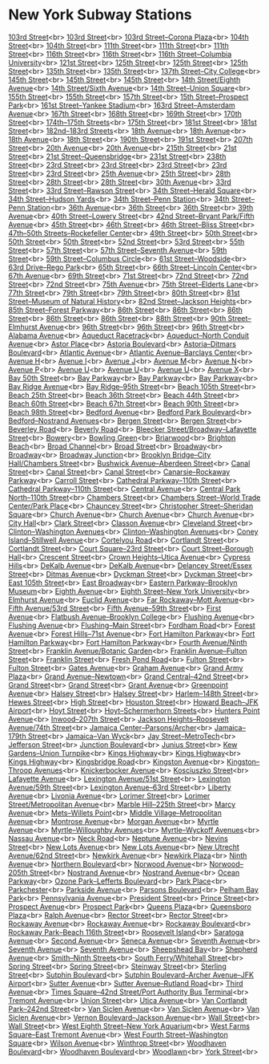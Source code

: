 # New York Subway Stations
[103rd Street](https://en.wikipedia.org/wiki/103rd_Street_(IND_Eighth_Avenue_Line))<br>
[103rd Street](https://en.wikipedia.org/wiki/103rd_Street_(IRT_Broadway%E2%80%93Seventh_Avenue_Line))<br>
[103rd Street–Corona Plaza](https://en.wikipedia.org/wiki/103rd_Street%E2%80%93Corona_Plaza_(IRT_Flushing_Line))<br>
[104th Street](https://en.wikipedia.org/wiki/104th_Street_(BMT_Jamaica_Line))<br>
[104th Street](https://en.wikipedia.org/wiki/104th_Street_(IND_Fulton_Street_Line))<br>
[111th Street](https://en.wikipedia.org/wiki/111th_Street_(BMT_Jamaica_Line))<br>
[111th Street](https://en.wikipedia.org/wiki/111th_Street_(IND_Fulton_Street_Line))<br>
[111th Street](https://en.wikipedia.org/wiki/111th_Street_(IRT_Flushing_Line))<br>
[116th Street](https://en.wikipedia.org/wiki/116th_Street_(IND_Eighth_Avenue_Line))<br>
[116th Street](https://en.wikipedia.org/wiki/116th_Street_(IRT_Lenox_Avenue_Line))<br>
[116th Street–Columbia University](https://en.wikipedia.org/wiki/116th_Street%E2%80%93Columbia_University_(IRT_Broadway%E2%80%93Seventh_Avenue_Line))<br>
[121st Street](https://en.wikipedia.org/wiki/121st_Street_(BMT_Jamaica_Line))<br>
[125th Street](https://en.wikipedia.org/wiki/125th_Street_(IND_Eighth_Avenue_Line))<br>
[125th Street](https://en.wikipedia.org/wiki/125th_Street_(IRT_Broadway%E2%80%93Seventh_Avenue_Line))<br>
[125th Street](https://en.wikipedia.org/wiki/125th_Street_(IRT_Lenox_Avenue_Line))<br>
[135th Street](https://en.wikipedia.org/wiki/135th_Street_(IND_Eighth_Avenue_Line))<br>
[135th Street](https://en.wikipedia.org/wiki/135th_Street_(IRT_Lenox_Avenue_Line))<br>
[137th Street–City College](https://en.wikipedia.org/wiki/137th_Street%E2%80%93City_College_(IRT_Broadway%E2%80%93Seventh_Avenue_Line))<br>
[145th Street](https://en.wikipedia.org/wiki/145th_Street_(IND_Eighth_Avenue_Line))<br>
[145th Street](https://en.wikipedia.org/wiki/145th_Street_(IRT_Broadway%E2%80%93Seventh_Avenue_Line))<br>
[145th Street](https://en.wikipedia.org/wiki/145th_Street_(IRT_Lenox_Avenue_Line))<br>
[14th Street/Eighth Avenue](https://en.wikipedia.org/wiki/14th_Street/Eighth_Avenue_(New_York_City_Subway))<br>
[14th Street/Sixth Avenue](https://en.wikipedia.org/wiki/14th_Street/Sixth_Avenue_(New_York_City_Subway))<br>
[14th Street–Union Square](https://en.wikipedia.org/wiki/14th_Street%E2%80%93Union_Square_(New_York_City_Subway))<br>
[155th Street](https://en.wikipedia.org/wiki/155th_Street_(IND_Concourse_Line))<br>
[155th Street](https://en.wikipedia.org/wiki/155th_Street_(IND_Eighth_Avenue_Line))<br>
[157th Street](https://en.wikipedia.org/wiki/157th_Street_(IRT_Broadway%E2%80%93Seventh_Avenue_Line))<br>
[15th Street–Prospect Park](https://en.wikipedia.org/wiki/15th_Street%E2%80%93Prospect_Park_(IND_Culver_Line))<br>
[161st Street–Yankee Stadium](https://en.wikipedia.org/wiki/161st_Street%E2%80%93Yankee_Stadium_(New_York_City_Subway))<br>
[163rd Street–Amsterdam Avenue](https://en.wikipedia.org/wiki/163rd_Street%E2%80%93Amsterdam_Avenue_(IND_Eighth_Avenue_Line))<br>
[167th Street](https://en.wikipedia.org/wiki/167th_Street_(IND_Concourse_Line))<br>
[168th Street](https://en.wikipedia.org/wiki/168th_Street_(New_York_City_Subway))<br>
[169th Street](https://en.wikipedia.org/wiki/169th_Street_(IND_Queens_Boulevard_Line))<br>
[170th Street](https://en.wikipedia.org/wiki/170th_Street_(IND_Concourse_Line))<br>
[174th–175th Streets](https://en.wikipedia.org/wiki/174th%E2%80%93175th_Streets_(IND_Concourse_Line))<br>
[175th Street](https://en.wikipedia.org/wiki/175th_Street_(IND_Eighth_Avenue_Line))<br>
[181st Street](https://en.wikipedia.org/wiki/181st_Street_(IND_Eighth_Avenue_Line))<br>
[181st Street](https://en.wikipedia.org/wiki/181st_Street_(IRT_Broadway%E2%80%93Seventh_Avenue_Line))<br>
[182nd–183rd Streets](https://en.wikipedia.org/wiki/182nd%E2%80%93183rd_Streets_(IND_Concourse_Line))<br>
[18th Avenue](https://en.wikipedia.org/wiki/18th_Avenue_(BMT_Sea_Beach_Line))<br>
[18th Avenue](https://en.wikipedia.org/wiki/18th_Avenue_(IND_Culver_Line))<br>
[18th Avenue](https://en.wikipedia.org/wiki/18th_Avenue_(BMT_West_End_Line))<br>
[18th Street](https://en.wikipedia.org/wiki/18th_Street_(IRT_Broadway%E2%80%93Seventh_Avenue_Line))<br>
[190th Street](https://en.wikipedia.org/wiki/190th_Street_(IND_Eighth_Avenue_Line))<br>
[191st Street](https://en.wikipedia.org/wiki/191st_Street_(IRT_Broadway%E2%80%93Seventh_Avenue_Line))<br>
[207th Street](https://en.wikipedia.org/wiki/207th_Street_(IRT_Broadway%E2%80%93Seventh_Avenue_Line))<br>
[20th Avenue](https://en.wikipedia.org/wiki/20th_Avenue_(BMT_Sea_Beach_Line))<br>
[20th Avenue](https://en.wikipedia.org/wiki/20th_Avenue_(BMT_West_End_Line))<br>
[215th Street](https://en.wikipedia.org/wiki/215th_Street_(IRT_Broadway%E2%80%93Seventh_Avenue_Line))<br>
[21st Street](https://en.wikipedia.org/wiki/21st_Street_(IND_Crosstown_Line))<br>
[21st Street–Queensbridge](https://en.wikipedia.org/wiki/21st_Street%E2%80%93Queensbridge_(IND_63rd_Street_Line))<br>
[231st Street](https://en.wikipedia.org/wiki/231st_Street_(IRT_Broadway%E2%80%93Seventh_Avenue_Line))<br>
[238th Street](https://en.wikipedia.org/wiki/238th_Street_(IRT_Broadway%E2%80%93Seventh_Avenue_Line))<br>
[23rd Street](https://en.wikipedia.org/wiki/23rd_Street_(BMT_Broadway_Line))<br>
[23rd Street](https://en.wikipedia.org/wiki/23rd_Street_(IND_Eighth_Avenue_Line))<br>
[23rd Street](https://en.wikipedia.org/wiki/23rd_Street_(IND_Sixth_Avenue_Line))<br>
[23rd Street](https://en.wikipedia.org/wiki/23rd_Street_(IRT_Broadway%E2%80%93Seventh_Avenue_Line))<br>
[23rd Street](https://en.wikipedia.org/wiki/23rd_Street_(IRT_Lexington_Avenue_Line))<br>
[25th Avenue](https://en.wikipedia.org/wiki/25th_Avenue_(BMT_West_End_Line))<br>
[25th Street](https://en.wikipedia.org/wiki/25th_Street_(BMT_Fourth_Avenue_Line))<br>
[28th Street](https://en.wikipedia.org/wiki/28th_Street_(BMT_Broadway_Line))<br>
[28th Street](https://en.wikipedia.org/wiki/28th_Street_(IRT_Broadway%E2%80%93Seventh_Avenue_Line))<br>
[28th Street](https://en.wikipedia.org/wiki/28th_Street_(IRT_Lexington_Avenue_Line))<br>
[30th Avenue](https://en.wikipedia.org/wiki/30th_Avenue_(BMT_Astoria_Line))<br>
[33rd Street](https://en.wikipedia.org/wiki/33rd_Street_(IRT_Lexington_Avenue_Line))<br>
[33rd Street–Rawson Street](https://en.wikipedia.org/wiki/33rd_Street%E2%80%93Rawson_Street_(IRT_Flushing_Line))<br>
[34th Street–Herald Square](https://en.wikipedia.org/wiki/34th_Street%E2%80%93Herald_Square_(New_York_City_Subway))<br>
[34th Street–Hudson Yards](https://en.wikipedia.org/wiki/34th_Street%E2%80%93Hudson_Yards_(IRT_Flushing_Line))<br>
[34th Street–Penn Station](https://en.wikipedia.org/wiki/34th_Street%E2%80%93Penn_Station_(IND_Eighth_Avenue_Line))<br>
[34th Street–Penn Station](https://en.wikipedia.org/wiki/34th_Street%E2%80%93Penn_Station_(IRT_Broadway%E2%80%93Seventh_Avenue_Line))<br>
[36th Avenue](https://en.wikipedia.org/wiki/36th_Avenue_(BMT_Astoria_Line))<br>
[36th Street](https://en.wikipedia.org/wiki/36th_Street_(BMT_Fourth_Avenue_Line))<br>
[36th Street](https://en.wikipedia.org/wiki/36th_Street_(IND_Queens_Boulevard_Line))<br>
[39th Avenue](https://en.wikipedia.org/wiki/39th_Avenue_(BMT_Astoria_Line))<br>
[40th Street–Lowery Street](https://en.wikipedia.org/wiki/40th_Street%E2%80%93Lowery_Street_(IRT_Flushing_Line))<br>
[42nd Street–Bryant Park/Fifth Avenue](https://en.wikipedia.org/wiki/42nd_Street%E2%80%93Bryant_Park/Fifth_Avenue_(New_York_City_Subway))<br>
[45th Street](https://en.wikipedia.org/wiki/45th_Street_(BMT_Fourth_Avenue_Line))<br>
[46th Street](https://en.wikipedia.org/wiki/46th_Street_(IND_Queens_Boulevard_Line))<br>
[46th Street–Bliss Street](https://en.wikipedia.org/wiki/46th_Street%E2%80%93Bliss_Street_(IRT_Flushing_Line))<br>
[47th–50th Streets–Rockefeller Center](https://en.wikipedia.org/wiki/47th%E2%80%9350th_Streets%E2%80%93Rockefeller_Center_(IND_Sixth_Avenue_Line))<br>
[49th Street](https://en.wikipedia.org/wiki/49th_Street_(BMT_Broadway_Line))<br>
[50th Street](https://en.wikipedia.org/wiki/50th_Street_(BMT_West_End_Line))<br>
[50th Street](https://en.wikipedia.org/wiki/50th_Street_(IND_Eighth_Avenue_Line))<br>
[50th Street](https://en.wikipedia.org/wiki/50th_Street_(IRT_Broadway%E2%80%93Seventh_Avenue_Line))<br>
[52nd Street](https://en.wikipedia.org/wiki/52nd_Street_(IRT_Flushing_Line))<br>
[53rd Street](https://en.wikipedia.org/wiki/53rd_Street_(BMT_Fourth_Avenue_Line))<br>
[55th Street](https://en.wikipedia.org/wiki/55th_Street_(BMT_West_End_Line))<br>
[57th Street](https://en.wikipedia.org/wiki/57th_Street_(IND_Sixth_Avenue_Line))<br>
[57th Street–Seventh Avenue](https://en.wikipedia.org/wiki/57th_Street%E2%80%93Seventh_Avenue_(BMT_Broadway_Line))<br>
[59th Street](https://en.wikipedia.org/wiki/59th_Street_(BMT_Fourth_Avenue_Line))<br>
[59th Street–Columbus Circle](https://en.wikipedia.org/wiki/59th_Street%E2%80%93Columbus_Circle_(New_York_City_Subway))<br>
[61st Street–Woodside](https://en.wikipedia.org/wiki/61st_Street%E2%80%93Woodside_(IRT_Flushing_Line))<br>
[63rd Drive–Rego Park](https://en.wikipedia.org/wiki/63rd_Drive%E2%80%93Rego_Park_(IND_Queens_Boulevard_Line))<br>
[65th Street](https://en.wikipedia.org/wiki/65th_Street_(IND_Queens_Boulevard_Line))<br>
[66th Street–Lincoln Center](https://en.wikipedia.org/wiki/66th_Street%E2%80%93Lincoln_Center_(IRT_Broadway%E2%80%93Seventh_Avenue_Line))<br>
[67th Avenue](https://en.wikipedia.org/wiki/67th_Avenue_(IND_Queens_Boulevard_Line))<br>
[69th Street](https://en.wikipedia.org/wiki/69th_Street_(IRT_Flushing_Line))<br>
[71st Street](https://en.wikipedia.org/wiki/71st_Street_(BMT_West_End_Line))<br>
[72nd Street](https://en.wikipedia.org/wiki/72nd_Street_(IND_Eighth_Avenue_Line))<br>
[72nd Street](https://en.wikipedia.org/wiki/72nd_Street_(Second_Avenue_Subway))<br>
[72nd Street](https://en.wikipedia.org/wiki/72nd_Street_(IRT_Broadway%E2%80%93Seventh_Avenue_Line))<br>
[75th Avenue](https://en.wikipedia.org/wiki/75th_Avenue_(IND_Queens_Boulevard_Line))<br>
[75th Street–Elderts Lane](https://en.wikipedia.org/wiki/75th_Street%E2%80%93Elderts_Lane_(BMT_Jamaica_Line))<br>
[77th Street](https://en.wikipedia.org/wiki/77th_Street_(BMT_Fourth_Avenue_Line))<br>
[79th Street](https://en.wikipedia.org/wiki/79th_Street_(BMT_West_End_Line))<br>
[79th Street](https://en.wikipedia.org/wiki/79th_Street_(IRT_Broadway%E2%80%93Seventh_Avenue_Line))<br>
[80th Street](https://en.wikipedia.org/wiki/80th_Street_(IND_Fulton_Street_Line))<br>
[81st Street–Museum of Natural History](https://en.wikipedia.org/wiki/81st_Street%E2%80%93Museum_of_Natural_History_(IND_Eighth_Avenue_Line))<br>
[82nd Street–Jackson Heights](https://en.wikipedia.org/wiki/82nd_Street%E2%80%93Jackson_Heights_(IRT_Flushing_Line))<br>
[85th Street–Forest Parkway](https://en.wikipedia.org/wiki/85th_Street%E2%80%93Forest_Parkway_(BMT_Jamaica_Line))<br>
[86th Street](https://en.wikipedia.org/wiki/86th_Street_(BMT_Fourth_Avenue_Line))<br>
[86th Street](https://en.wikipedia.org/wiki/86th_Street_(BMT_Sea_Beach_Line))<br>
[86th Street](https://en.wikipedia.org/wiki/86th_Street_(IND_Eighth_Avenue_Line))<br>
[86th Street](https://en.wikipedia.org/wiki/86th_Street_(Second_Avenue_Subway))<br>
[86th Street](https://en.wikipedia.org/wiki/86th_Street_(IRT_Broadway%E2%80%93Seventh_Avenue_Line))<br>
[88th Street](https://en.wikipedia.org/wiki/88th_Street_(IND_Fulton_Street_Line))<br>
[90th Street–Elmhurst Avenue](https://en.wikipedia.org/wiki/90th_Street%E2%80%93Elmhurst_Avenue_(IRT_Flushing_Line))<br>
[96th Street](https://en.wikipedia.org/wiki/96th_Street_(IND_Eighth_Avenue_Line))<br>
[96th Street](https://en.wikipedia.org/wiki/96th_Street_(Second_Avenue_Subway))<br>
[96th Street](https://en.wikipedia.org/wiki/96th_Street_(IRT_Broadway%E2%80%93Seventh_Avenue_Line))<br>
[Alabama Avenue](https://en.wikipedia.org/wiki/Alabama_Avenue_(BMT_Jamaica_Line))<br>
[Aqueduct Racetrack](https://en.wikipedia.org/wiki/Aqueduct_Racetrack_(IND_Rockaway_Line))<br>
[Aqueduct–North Conduit Avenue](https://en.wikipedia.org/wiki/Aqueduct%E2%80%93North_Conduit_Avenue_(IND_Rockaway_Line))<br>
[Astor Place](https://en.wikipedia.org/wiki/Astor_Place_(IRT_Lexington_Avenue_Line))<br>
[Astoria Boulevard](https://en.wikipedia.org/wiki/Astoria_Boulevard_(BMT_Astoria_Line))<br>
[Astoria–Ditmars Boulevard](https://en.wikipedia.org/wiki/Astoria%E2%80%93Ditmars_Boulevard_(BMT_Astoria_Line))<br>
[Atlantic Avenue](https://en.wikipedia.org/wiki/Atlantic_Avenue_(BMT_Canarsie_Line))<br>
[Atlantic Avenue–Barclays Center](https://en.wikipedia.org/wiki/Atlantic_Avenue%E2%80%93Barclays_Center_(New_York_City_Subway))<br>
[Avenue H](https://en.wikipedia.org/wiki/Avenue_H_(BMT_Brighton_Line))<br>
[Avenue I](https://en.wikipedia.org/wiki/Avenue_I_(IND_Culver_Line))<br>
[Avenue J](https://en.wikipedia.org/wiki/Avenue_J_(BMT_Brighton_Line))<br>
[Avenue M](https://en.wikipedia.org/wiki/Avenue_M_(BMT_Brighton_Line))<br>
[Avenue N](https://en.wikipedia.org/wiki/Avenue_N_(IND_Culver_Line))<br>
[Avenue P](https://en.wikipedia.org/wiki/Avenue_P_(IND_Culver_Line))<br>
[Avenue U](https://en.wikipedia.org/wiki/Avenue_U_(BMT_Brighton_Line))<br>
[Avenue U](https://en.wikipedia.org/wiki/Avenue_U_(BMT_Sea_Beach_Line))<br>
[Avenue U](https://en.wikipedia.org/wiki/Avenue_U_(IND_Culver_Line))<br>
[Avenue X](https://en.wikipedia.org/wiki/Avenue_X_(IND_Culver_Line))<br>
[Bay 50th Street](https://en.wikipedia.org/wiki/Bay_50th_Street_(BMT_West_End_Line))<br>
[Bay Parkway](https://en.wikipedia.org/wiki/Bay_Parkway_(BMT_Sea_Beach_Line))<br>
[Bay Parkway](https://en.wikipedia.org/wiki/Bay_Parkway_(BMT_West_End_Line))<br>
[Bay Parkway](https://en.wikipedia.org/wiki/Bay_Parkway_(IND_Culver_Line))<br>
[Bay Ridge Avenue](https://en.wikipedia.org/wiki/Bay_Ridge_Avenue_(BMT_Fourth_Avenue_Line))<br>
[Bay Ridge–95th Street](https://en.wikipedia.org/wiki/Bay_Ridge%E2%80%9395th_Street_(BMT_Fourth_Avenue_Line))<br>
[Beach 105th Street](https://en.wikipedia.org/wiki/Beach_105th_Street_(IND_Rockaway_Line))<br>
[Beach 25th Street](https://en.wikipedia.org/wiki/Beach_25th_Street_(IND_Rockaway_Line))<br>
[Beach 36th Street](https://en.wikipedia.org/wiki/Beach_36th_Street_(IND_Rockaway_Line))<br>
[Beach 44th Street](https://en.wikipedia.org/wiki/Beach_44th_Street_(IND_Rockaway_Line))<br>
[Beach 60th Street](https://en.wikipedia.org/wiki/Beach_60th_Street_(IND_Rockaway_Line))<br>
[Beach 67th Street](https://en.wikipedia.org/wiki/Beach_67th_Street_(IND_Rockaway_Line))<br>
[Beach 90th Street](https://en.wikipedia.org/wiki/Beach_90th_Street_(IND_Rockaway_Line))<br>
[Beach 98th Street](https://en.wikipedia.org/wiki/Beach_98th_Street_(IND_Rockaway_Line))<br>
[Bedford Avenue](https://en.wikipedia.org/wiki/Bedford_Avenue_(BMT_Canarsie_Line))<br>
[Bedford Park Boulevard](https://en.wikipedia.org/wiki/Bedford_Park_Boulevard_(IND_Concourse_Line))<br>
[Bedford–Nostrand Avenues](https://en.wikipedia.org/wiki/Bedford%E2%80%93Nostrand_Avenues_(IND_Crosstown_Line))<br>
[Bergen Street](https://en.wikipedia.org/wiki/Bergen_Street_(IND_Culver_Line))<br>
[Bergen Street](https://en.wikipedia.org/wiki/Bergen_Street_(IRT_Eastern_Parkway_Line))<br>
[Beverley Road](https://en.wikipedia.org/wiki/Beverley_Road_(BMT_Brighton_Line))<br>
[Beverly Road](https://en.wikipedia.org/wiki/Beverly_Road_(IRT_Nostrand_Avenue_Line))<br>
[Bleecker Street/Broadway–Lafayette Street](https://en.wikipedia.org/wiki/Bleecker_Street/Broadway%E2%80%93Lafayette_Street_(New_York_City_Subway))<br>
[Bowery](https://en.wikipedia.org/wiki/Bowery_(BMT_Nassau_Street_Line))<br>
[Bowling Green](https://en.wikipedia.org/wiki/Bowling_Green_(IRT_Lexington_Avenue_Line))<br>
[Briarwood](https://en.wikipedia.org/wiki/Briarwood_(IND_Queens_Boulevard_Line))<br>
[Brighton Beach](https://en.wikipedia.org/wiki/Brighton_Beach_(BMT_Brighton_Line))<br>
[Broad Channel](https://en.wikipedia.org/wiki/Broad_Channel_(IND_Rockaway_Line))<br>
[Broad Street](https://en.wikipedia.org/wiki/Broad_Street_(BMT_Nassau_Street_Line))<br>
[Broadway](https://en.wikipedia.org/wiki/Broadway_(BMT_Astoria_Line))<br>
[Broadway](https://en.wikipedia.org/wiki/Broadway_(IND_Crosstown_Line))<br>
[Broadway Junction](https://en.wikipedia.org/wiki/Broadway_Junction_(New_York_City_Subway))<br>
[Brooklyn Bridge–City Hall/Chambers Street](https://en.wikipedia.org/wiki/Brooklyn_Bridge%E2%80%93City_Hall/Chambers_Street_(New_York_City_Subway))<br>
[Bushwick Avenue–Aberdeen Street](https://en.wikipedia.org/wiki/Bushwick_Avenue%E2%80%93Aberdeen_Street_(BMT_Canarsie_Line))<br>
[Canal Street](https://en.wikipedia.org/wiki/Canal_Street_(IND_Eighth_Avenue_Line))<br>
[Canal Street](https://en.wikipedia.org/wiki/Canal_Street_(IRT_Broadway%E2%80%93Seventh_Avenue_Line))<br>
[Canal Street](https://en.wikipedia.org/wiki/Canal_Street_(New_York_City_Subway))<br>
[Canarsie–Rockaway Parkway](https://en.wikipedia.org/wiki/Canarsie%E2%80%93Rockaway_Parkway_(BMT_Canarsie_Line))<br>
[Carroll Street](https://en.wikipedia.org/wiki/Carroll_Street_(IND_Culver_Line))<br>
[Cathedral Parkway–110th Street](https://en.wikipedia.org/wiki/Cathedral_Parkway%E2%80%93110th_Street_(IND_Eighth_Avenue_Line))<br>
[Cathedral Parkway–110th Street](https://en.wikipedia.org/wiki/Cathedral_Parkway%E2%80%93110th_Street_(IRT_Broadway%E2%80%93Seventh_Avenue_Line))<br>
[Central Avenue](https://en.wikipedia.org/wiki/Central_Avenue_(BMT_Myrtle_Avenue_Line))<br>
[Central Park North–110th Street](https://en.wikipedia.org/wiki/Central_Park_North%E2%80%93110th_Street_(IRT_Lenox_Avenue_Line))<br>
[Chambers Street](https://en.wikipedia.org/wiki/Chambers_Street_(IRT_Broadway%E2%80%93Seventh_Avenue_Line))<br>
[Chambers Street–World Trade Center/Park Place](https://en.wikipedia.org/wiki/Chambers_Street%E2%80%93World_Trade_Center/Park_Place_(New_York_City_Subway))<br>
[Chauncey Street](https://en.wikipedia.org/wiki/Chauncey_Street_(BMT_Jamaica_Line))<br>
[Christopher Street–Sheridan Square](https://en.wikipedia.org/wiki/Christopher_Street%E2%80%93Sheridan_Square_(IRT_Broadway%E2%80%93Seventh_Avenue_Line))<br>
[Church Avenue](https://en.wikipedia.org/wiki/Church_Avenue_(BMT_Brighton_Line))<br>
[Church Avenue](https://en.wikipedia.org/wiki/Church_Avenue_(IND_Culver_Line))<br>
[Church Avenue](https://en.wikipedia.org/wiki/Church_Avenue_(IRT_Nostrand_Avenue_Line))<br>
[City Hall](https://en.wikipedia.org/wiki/City_Hall_(BMT_Broadway_Line))<br>
[Clark Street](https://en.wikipedia.org/wiki/Clark_Street_(IRT_Broadway%E2%80%93Seventh_Avenue_Line))<br>
[Classon Avenue](https://en.wikipedia.org/wiki/Classon_Avenue_(IND_Crosstown_Line))<br>
[Cleveland Street](https://en.wikipedia.org/wiki/Cleveland_Street_(BMT_Jamaica_Line))<br>
[Clinton–Washington Avenues](https://en.wikipedia.org/wiki/Clinton%E2%80%93Washington_Avenues_(IND_Crosstown_Line))<br>
[Clinton–Washington Avenues](https://en.wikipedia.org/wiki/Clinton%E2%80%93Washington_Avenues_(IND_Fulton_Street_Line))<br>
[Coney Island–Stillwell Avenue](https://en.wikipedia.org/wiki/Coney_Island%E2%80%93Stillwell_Avenue_(New_York_City_Subway))<br>
[Cortelyou Road](https://en.wikipedia.org/wiki/Cortelyou_Road_(BMT_Brighton_Line))<br>
[Cortlandt Street](https://en.wikipedia.org/wiki/Cortlandt_Street_(BMT_Broadway_Line))<br>
[Cortlandt Street](https://en.wikipedia.org/wiki/Cortlandt_Street_(IRT_Broadway%E2%80%93Seventh_Avenue_Line))<br>
[Court Square–23rd Street](https://en.wikipedia.org/wiki/Court_Square%E2%80%9323rd_Street_(New_York_City_Subway))<br>
[Court Street–Borough Hall](https://en.wikipedia.org/wiki/Court_Street%E2%80%93Borough_Hall_(New_York_City_Subway))<br>
[Crescent Street](https://en.wikipedia.org/wiki/Crescent_Street_(BMT_Jamaica_Line))<br>
[Crown Heights–Utica Avenue](https://en.wikipedia.org/wiki/Crown_Heights%E2%80%93Utica_Avenue_(IRT_Eastern_Parkway_Line))<br>
[Cypress Hills](https://en.wikipedia.org/wiki/Cypress_Hills_(BMT_Jamaica_Line))<br>
[DeKalb Avenue](https://en.wikipedia.org/wiki/DeKalb_Avenue_(BMT_Canarsie_Line))<br>
[DeKalb Avenue](https://en.wikipedia.org/wiki/DeKalb_Avenue_(BMT_Fourth_Avenue_Line))<br>
[Delancey Street/Essex Street](https://en.wikipedia.org/wiki/Delancey_Street/Essex_Street_(New_York_City_Subway))<br>
[Ditmas Avenue](https://en.wikipedia.org/wiki/Ditmas_Avenue_(IND_Culver_Line))<br>
[Dyckman Street](https://en.wikipedia.org/wiki/Dyckman_Street_(IND_Eighth_Avenue_Line))<br>
[Dyckman Street](https://en.wikipedia.org/wiki/Dyckman_Street_(IRT_Broadway%E2%80%93Seventh_Avenue_Line))<br>
[East 105th Street](https://en.wikipedia.org/wiki/East_105th_Street_(BMT_Canarsie_Line))<br>
[East Broadway](https://en.wikipedia.org/wiki/East_Broadway_(IND_Sixth_Avenue_Line))<br>
[Eastern Parkway–Brooklyn Museum](https://en.wikipedia.org/wiki/Eastern_Parkway%E2%80%93Brooklyn_Museum_(IRT_Eastern_Parkway_Line))<br>
[Eighth Avenue](https://en.wikipedia.org/wiki/Eighth_Avenue_(BMT_Sea_Beach_Line))<br>
[Eighth Street–New York University](https://en.wikipedia.org/wiki/Eighth_Street%E2%80%93New_York_University_(BMT_Broadway_Line))<br>
[Elmhurst Avenue](https://en.wikipedia.org/wiki/Elmhurst_Avenue_(IND_Queens_Boulevard_Line))<br>
[Euclid Avenue](https://en.wikipedia.org/wiki/Euclid_Avenue_(IND_Fulton_Street_Line))<br>
[Far Rockaway–Mott Avenue](https://en.wikipedia.org/wiki/Far_Rockaway%E2%80%93Mott_Avenue_(IND_Rockaway_Line))<br>
[Fifth Avenue/53rd Street](https://en.wikipedia.org/wiki/Fifth_Avenue/53rd_Street_(IND_Queens_Boulevard_Line))<br>
[Fifth Avenue–59th Street](https://en.wikipedia.org/wiki/Fifth_Avenue%E2%80%9359th_Street_(BMT_Broadway_Line))<br>
[First Avenue](https://en.wikipedia.org/wiki/First_Avenue_(BMT_Canarsie_Line))<br>
[Flatbush Avenue–Brooklyn College](https://en.wikipedia.org/wiki/Flatbush_Avenue%E2%80%93Brooklyn_College_(IRT_Nostrand_Avenue_Line))<br>
[Flushing Avenue](https://en.wikipedia.org/wiki/Flushing_Avenue_(BMT_Jamaica_Line))<br>
[Flushing Avenue](https://en.wikipedia.org/wiki/Flushing_Avenue_(IND_Crosstown_Line))<br>
[Flushing–Main Street](https://en.wikipedia.org/wiki/Flushing%E2%80%93Main_Street_(IRT_Flushing_Line))<br>
[Fordham Road](https://en.wikipedia.org/wiki/Fordham_Road_(IND_Concourse_Line))<br>
[Forest Avenue](https://en.wikipedia.org/wiki/Forest_Avenue_(BMT_Myrtle_Avenue_Line))<br>
[Forest Hills–71st Avenue](https://en.wikipedia.org/wiki/Forest_Hills%E2%80%9371st_Avenue_(IND_Queens_Boulevard_Line))<br>
[Fort Hamilton Parkway](https://en.wikipedia.org/wiki/Fort_Hamilton_Parkway_(BMT_Sea_Beach_Line))<br>
[Fort Hamilton Parkway](https://en.wikipedia.org/wiki/Fort_Hamilton_Parkway_(BMT_West_End_Line))<br>
[Fort Hamilton Parkway](https://en.wikipedia.org/wiki/Fort_Hamilton_Parkway_(IND_Culver_Line))<br>
[Fourth Avenue/Ninth Street](https://en.wikipedia.org/wiki/Fourth_Avenue/Ninth_Street_(New_York_City_Subway))<br>
[Franklin Avenue/Botanic Garden](https://en.wikipedia.org/wiki/Franklin_Avenue/Botanic_Garden_(New_York_City_Subway))<br>
[Franklin Avenue–Fulton Street](https://en.wikipedia.org/wiki/Franklin_Avenue%E2%80%93Fulton_Street_(New_York_City_Subway))<br>
[Franklin Street](https://en.wikipedia.org/wiki/Franklin_Street_(IRT_Broadway%E2%80%93Seventh_Avenue_Line))<br>
[Fresh Pond Road](https://en.wikipedia.org/wiki/Fresh_Pond_Road_(BMT_Myrtle_Avenue_Line))<br>
[Fulton Street](https://en.wikipedia.org/wiki/Fulton_Street_(IND_Crosstown_Line))<br>
[Fulton Street](https://en.wikipedia.org/wiki/Fulton_Street_(New_York_City_Subway))<br>
[Gates Avenue](https://en.wikipedia.org/wiki/Gates_Avenue_(BMT_Jamaica_Line))<br>
[Graham Avenue](https://en.wikipedia.org/wiki/Graham_Avenue_(BMT_Canarsie_Line))<br>
[Grand Army Plaza](https://en.wikipedia.org/wiki/Grand_Army_Plaza_(IRT_Eastern_Parkway_Line))<br>
[Grand Avenue–Newtown](https://en.wikipedia.org/wiki/Grand_Avenue%E2%80%93Newtown_(IND_Queens_Boulevard_Line))<br>
[Grand Central–42nd Street](https://en.wikipedia.org/wiki/Grand_Central%E2%80%9342nd_Street_(New_York_City_Subway))<br>
[Grand Street](https://en.wikipedia.org/wiki/Grand_Street_(BMT_Canarsie_Line))<br>
[Grand Street](https://en.wikipedia.org/wiki/Grand_Street_(IND_Sixth_Avenue_Line))<br>
[Grant Avenue](https://en.wikipedia.org/wiki/Grant_Avenue_(IND_Fulton_Street_Line))<br>
[Greenpoint Avenue](https://en.wikipedia.org/wiki/Greenpoint_Avenue_(IND_Crosstown_Line))<br>
[Halsey Street](https://en.wikipedia.org/wiki/Halsey_Street_(BMT_Canarsie_Line))<br>
[Halsey Street](https://en.wikipedia.org/wiki/Halsey_Street_(BMT_Jamaica_Line))<br>
[Harlem–148th Street](https://en.wikipedia.org/wiki/Harlem%E2%80%93148th_Street_(IRT_Lenox_Avenue_Line))<br>
[Hewes Street](https://en.wikipedia.org/wiki/Hewes_Street_(BMT_Jamaica_Line))<br>
[High Street](https://en.wikipedia.org/wiki/High_Street_(IND_Eighth_Avenue_Line))<br>
[Houston Street](https://en.wikipedia.org/wiki/Houston_Street_(IRT_Broadway%E2%80%93Seventh_Avenue_Line))<br>
[Howard Beach–JFK Airport](https://en.wikipedia.org/wiki/Howard_Beach%E2%80%93JFK_Airport_(IND_Rockaway_Line))<br>
[Hoyt Street](https://en.wikipedia.org/wiki/Hoyt_Street_(IRT_Eastern_Parkway_Line))<br>
[Hoyt–Schermerhorn Streets](https://en.wikipedia.org/wiki/Hoyt%E2%80%93Schermerhorn_Streets_(New_York_City_Subway))<br>
[Hunters Point Avenue](https://en.wikipedia.org/wiki/Hunters_Point_Avenue_(IRT_Flushing_Line))<br>
[Inwood–207th Street](https://en.wikipedia.org/wiki/Inwood%E2%80%93207th_Street_(IND_Eighth_Avenue_Line))<br>
[Jackson Heights–Roosevelt Avenue/74th Street](https://en.wikipedia.org/wiki/Jackson_Heights%E2%80%93Roosevelt_Avenue/74th_Street_(New_York_City_Subway))<br>
[Jamaica Center–Parsons/Archer](https://en.wikipedia.org/wiki/Jamaica_Center%E2%80%93Parsons/Archer_(Archer_Avenue_Lines))<br>
[Jamaica–179th Street](https://en.wikipedia.org/wiki/Jamaica%E2%80%93179th_Street_(IND_Queens_Boulevard_Line))<br>
[Jamaica–Van Wyck](https://en.wikipedia.org/wiki/Jamaica%E2%80%93Van_Wyck_(IND_Archer_Avenue_Line))<br>
[Jay Street–MetroTech](https://en.wikipedia.org/wiki/Jay_Street%E2%80%93MetroTech_(New_York_City_Subway))<br>
[Jefferson Street](https://en.wikipedia.org/wiki/Jefferson_Street_(BMT_Canarsie_Line))<br>
[Junction Boulevard](https://en.wikipedia.org/wiki/Junction_Boulevard_(IRT_Flushing_Line))<br>
[Junius Street](https://en.wikipedia.org/wiki/Junius_Street_(IRT_New_Lots_Line))<br>
[Kew Gardens–Union Turnpike](https://en.wikipedia.org/wiki/Kew_Gardens%E2%80%93Union_Turnpike_(IND_Queens_Boulevard_Line))<br>
[Kings Highway](https://en.wikipedia.org/wiki/Kings_Highway_(BMT_Brighton_Line))<br>
[Kings Highway](https://en.wikipedia.org/wiki/Kings_Highway_(BMT_Sea_Beach_Line))<br>
[Kings Highway](https://en.wikipedia.org/wiki/Kings_Highway_(IND_Culver_Line))<br>
[Kingsbridge Road](https://en.wikipedia.org/wiki/Kingsbridge_Road_(IND_Concourse_Line))<br>
[Kingston Avenue](https://en.wikipedia.org/wiki/Kingston_Avenue_(IRT_Eastern_Parkway_Line))<br>
[Kingston–Throop Avenues](https://en.wikipedia.org/wiki/Kingston%E2%80%93Throop_Avenues_(IND_Fulton_Street_Line))<br>
[Knickerbocker Avenue](https://en.wikipedia.org/wiki/Knickerbocker_Avenue_(BMT_Myrtle_Avenue_Line))<br>
[Kosciuszko Street](https://en.wikipedia.org/wiki/Kosciuszko_Street_(BMT_Jamaica_Line))<br>
[Lafayette Avenue](https://en.wikipedia.org/wiki/Lafayette_Avenue_(IND_Fulton_Street_Line))<br>
[Lexington Avenue/51st Street](https://en.wikipedia.org/wiki/Lexington_Avenue/51st_Street_(New_York_City_Subway))<br>
[Lexington Avenue/59th Street](https://en.wikipedia.org/wiki/Lexington_Avenue/59th_Street_(New_York_City_Subway))<br>
[Lexington Avenue–63rd Street](https://en.wikipedia.org/wiki/Lexington_Avenue%E2%80%9363rd_Street_(63rd_Street_Lines))<br>
[Liberty Avenue](https://en.wikipedia.org/wiki/Liberty_Avenue_(IND_Fulton_Street_Line))<br>
[Livonia Avenue](https://en.wikipedia.org/wiki/Livonia_Avenue_(BMT_Canarsie_Line))<br>
[Lorimer Street](https://en.wikipedia.org/wiki/Lorimer_Street_(BMT_Jamaica_Line))<br>
[Lorimer Street/Metropolitan Avenue](https://en.wikipedia.org/wiki/Lorimer_Street/Metropolitan_Avenue_(New_York_City_Subway))<br>
[Marble Hill–225th Street](https://en.wikipedia.org/wiki/Marble_Hill%E2%80%93225th_Street_(IRT_Broadway%E2%80%93Seventh_Avenue_Line))<br>
[Marcy Avenue](https://en.wikipedia.org/wiki/Marcy_Avenue_(BMT_Jamaica_Line))<br>
[Mets–Willets Point](https://en.wikipedia.org/wiki/Mets%E2%80%93Willets_Point_(IRT_Flushing_Line))<br>
[Middle Village–Metropolitan Avenue](https://en.wikipedia.org/wiki/Middle_Village%E2%80%93Metropolitan_Avenue_(BMT_Myrtle_Avenue_Line))<br>
[Montrose Avenue](https://en.wikipedia.org/wiki/Montrose_Avenue_(BMT_Canarsie_Line))<br>
[Morgan Avenue](https://en.wikipedia.org/wiki/Morgan_Avenue_(BMT_Canarsie_Line))<br>
[Myrtle Avenue](https://en.wikipedia.org/wiki/Myrtle_Avenue_(BMT_Jamaica_Line))<br>
[Myrtle–Willoughby Avenues](https://en.wikipedia.org/wiki/Myrtle%E2%80%93Willoughby_Avenues_(IND_Crosstown_Line))<br>
[Myrtle–Wyckoff Avenues](https://en.wikipedia.org/wiki/Myrtle%E2%80%93Wyckoff_Avenues_(New_York_City_Subway))<br>
[Nassau Avenue](https://en.wikipedia.org/wiki/Nassau_Avenue_(IND_Crosstown_Line))<br>
[Neck Road](https://en.wikipedia.org/wiki/Neck_Road_(BMT_Brighton_Line))<br>
[Neptune Avenue](https://en.wikipedia.org/wiki/Neptune_Avenue_(IND_Culver_Line))<br>
[Nevins Street](https://en.wikipedia.org/wiki/Nevins_Street_(IRT_Eastern_Parkway_Line))<br>
[New Lots Avenue](https://en.wikipedia.org/wiki/New_Lots_Avenue_(BMT_Canarsie_Line))<br>
[New Lots Avenue](https://en.wikipedia.org/wiki/New_Lots_Avenue_(IRT_New_Lots_Line))<br>
[New Utrecht Avenue/62nd Street](https://en.wikipedia.org/wiki/New_Utrecht_Avenue/62nd_Street_(New_York_City_Subway))<br>
[Newkirk Avenue](https://en.wikipedia.org/wiki/Newkirk_Avenue_(IRT_Nostrand_Avenue_Line))<br>
[Newkirk Plaza](https://en.wikipedia.org/wiki/Newkirk_Plaza_(BMT_Brighton_Line))<br>
[Ninth Avenue](https://en.wikipedia.org/wiki/Ninth_Avenue_(BMT_West_End_Line))<br>
[Northern Boulevard](https://en.wikipedia.org/wiki/Northern_Boulevard_(IND_Queens_Boulevard_Line))<br>
[Norwood Avenue](https://en.wikipedia.org/wiki/Norwood_Avenue_(BMT_Jamaica_Line))<br>
[Norwood–205th Street](https://en.wikipedia.org/wiki/Norwood%E2%80%93205th_Street_(IND_Concourse_Line))<br>
[Nostrand Avenue](https://en.wikipedia.org/wiki/Nostrand_Avenue_(IND_Fulton_Street_Line))<br>
[Nostrand Avenue](https://en.wikipedia.org/wiki/Nostrand_Avenue_(IRT_Eastern_Parkway_Line))<br>
[Ocean Parkway](https://en.wikipedia.org/wiki/Ocean_Parkway_(BMT_Brighton_Line))<br>
[Ozone Park–Lefferts Boulevard](https://en.wikipedia.org/wiki/Ozone_Park%E2%80%93Lefferts_Boulevard_(IND_Fulton_Street_Line))<br>
[Park Place](https://en.wikipedia.org/wiki/Park_Place_(BMT_Franklin_Avenue_Line))<br>
[Parkchester](https://en.wikipedia.org/wiki/Parkchester_(IRT_Pelham_Line))<br>
[Parkside Avenue](https://en.wikipedia.org/wiki/Parkside_Avenue_(BMT_Brighton_Line))<br>
[Parsons Boulevard](https://en.wikipedia.org/wiki/Parsons_Boulevard_(IND_Queens_Boulevard_Line))<br>
[Pelham Bay Park](https://en.wikipedia.org/wiki/Pelham_Bay_Park_(IRT_Pelham_Line))<br>
[Pennsylvania Avenue](https://en.wikipedia.org/wiki/Pennsylvania_Avenue_(IRT_New_Lots_Line))<br>
[President Street](https://en.wikipedia.org/wiki/President_Street_(IRT_Nostrand_Avenue_Line))<br>
[Prince Street](https://en.wikipedia.org/wiki/Prince_Street_(BMT_Broadway_Line))<br>
[Prospect Avenue](https://en.wikipedia.org/wiki/Prospect_Avenue_(BMT_Fourth_Avenue_Line))<br>
[Prospect Park](https://en.wikipedia.org/wiki/Prospect_Park_(BMT_Brighton_Line))<br>
[Queens Plaza](https://en.wikipedia.org/wiki/Queens_Plaza_(IND_Queens_Boulevard_Line))<br>
[Queensboro Plaza](https://en.wikipedia.org/wiki/Queensboro_Plaza_(New_York_City_Subway))<br>
[Ralph Avenue](https://en.wikipedia.org/wiki/Ralph_Avenue_(IND_Fulton_Street_Line))<br>
[Rector Street](https://en.wikipedia.org/wiki/Rector_Street_(BMT_Broadway_Line))<br>
[Rector Street](https://en.wikipedia.org/wiki/Rector_Street_(IRT_Broadway%E2%80%93Seventh_Avenue_Line))<br>
[Rockaway Avenue](https://en.wikipedia.org/wiki/Rockaway_Avenue_(IND_Fulton_Street_Line))<br>
[Rockaway Avenue](https://en.wikipedia.org/wiki/Rockaway_Avenue_(IRT_New_Lots_Line))<br>
[Rockaway Boulevard](https://en.wikipedia.org/wiki/Rockaway_Boulevard_(IND_Fulton_Street_Line))<br>
[Rockaway Park–Beach 116th Street](https://en.wikipedia.org/wiki/Rockaway_Park%E2%80%93Beach_116th_Street_(IND_Rockaway_Line))<br>
[Roosevelt Island](https://en.wikipedia.org/wiki/Roosevelt_Island_(IND_63rd_Street_Line))<br>
[Saratoga Avenue](https://en.wikipedia.org/wiki/Saratoga_Avenue_(IRT_New_Lots_Line))<br>
[Second Avenue](https://en.wikipedia.org/wiki/Second_Avenue_(IND_Sixth_Avenue_Line))<br>
[Seneca Avenue](https://en.wikipedia.org/wiki/Seneca_Avenue_(BMT_Myrtle_Avenue_Line))<br>
[Seventh Avenue](https://en.wikipedia.org/wiki/Seventh_Avenue_(BMT_Brighton_Line))<br>
[Seventh Avenue](https://en.wikipedia.org/wiki/Seventh_Avenue_(IND_Culver_Line))<br>
[Seventh Avenue](https://en.wikipedia.org/wiki/Seventh_Avenue_(IND_Queens_Boulevard_Line))<br>
[Sheepshead Bay](https://en.wikipedia.org/wiki/Sheepshead_Bay_(BMT_Brighton_Line))<br>
[Shepherd Avenue](https://en.wikipedia.org/wiki/Shepherd_Avenue_(IND_Fulton_Street_Line))<br>
[Smith–Ninth Streets](https://en.wikipedia.org/wiki/Smith%E2%80%93Ninth_Streets_(IND_Culver_Line))<br>
[South Ferry/Whitehall Street](https://en.wikipedia.org/wiki/South_Ferry/Whitehall_Street_(New_York_City_Subway))<br>
[Spring Street](https://en.wikipedia.org/wiki/Spring_Street_(IND_Eighth_Avenue_Line))<br>
[Spring Street](https://en.wikipedia.org/wiki/Spring_Street_(IRT_Lexington_Avenue_Line))<br>
[Steinway Street](https://en.wikipedia.org/wiki/Steinway_Street_(IND_Queens_Boulevard_Line))<br>
[Sterling Street](https://en.wikipedia.org/wiki/Sterling_Street_(IRT_Nostrand_Avenue_Line))<br>
[Sutphin Boulevard](https://en.wikipedia.org/wiki/Sutphin_Boulevard_(IND_Queens_Boulevard_Line))<br>
[Sutphin Boulevard–Archer Avenue–JFK Airport](https://en.wikipedia.org/wiki/Sutphin_Boulevard%E2%80%93Archer_Avenue%E2%80%93JFK_Airport_(Archer_Avenue_Lines))<br>
[Sutter Avenue](https://en.wikipedia.org/wiki/Sutter_Avenue_(BMT_Canarsie_Line))<br>
[Sutter Avenue–Rutland Road](https://en.wikipedia.org/wiki/Sutter_Avenue%E2%80%93Rutland_Road_(IRT_New_Lots_Line))<br>
[Third Avenue](https://en.wikipedia.org/wiki/Third_Avenue_(BMT_Canarsie_Line))<br>
[Times Square–42nd Street/Port Authority Bus Terminal](https://en.wikipedia.org/wiki/Times_Square%E2%80%9342nd_Street/Port_Authority_Bus_Terminal_(New_York_City_Subway))<br>
[Tremont Avenue](https://en.wikipedia.org/wiki/Tremont_Avenue_(IND_Concourse_Line))<br>
[Union Street](https://en.wikipedia.org/wiki/Union_Street_(BMT_Fourth_Avenue_Line))<br>
[Utica Avenue](https://en.wikipedia.org/wiki/Utica_Avenue_(IND_Fulton_Street_Line))<br>
[Van Cortlandt Park–242nd Street](https://en.wikipedia.org/wiki/Van_Cortlandt_Park%E2%80%93242nd_Street_(IRT_Broadway%E2%80%93Seventh_Avenue_Line))<br>
[Van Siclen Avenue](https://en.wikipedia.org/wiki/Van_Siclen_Avenue_(BMT_Jamaica_Line))<br>
[Van Siclen Avenue](https://en.wikipedia.org/wiki/Van_Siclen_Avenue_(IND_Fulton_Street_Line))<br>
[Van Siclen Avenue](https://en.wikipedia.org/wiki/Van_Siclen_Avenue_(IRT_New_Lots_Line))<br>
[Vernon Boulevard–Jackson Avenue](https://en.wikipedia.org/wiki/Vernon_Boulevard%E2%80%93Jackson_Avenue_(IRT_Flushing_Line))<br>
[Wall Street](https://en.wikipedia.org/wiki/Wall_Street_(IRT_Broadway%E2%80%93Seventh_Avenue_Line))<br>
[Wall Street](https://en.wikipedia.org/wiki/Wall_Street_(IRT_Lexington_Avenue_Line))<br>
[West Eighth Street–New York Aquarium](https://en.wikipedia.org/wiki/West_Eighth_Street%E2%80%93New_York_Aquarium_(New_York_City_Subway))<br>
[West Farms Square–East Tremont Avenue](https://en.wikipedia.org/wiki/West_Farms_Square%E2%80%93East_Tremont_Avenue_(IRT_White_Plains_Road_Line))<br>
[West Fourth Street–Washington Square](https://en.wikipedia.org/wiki/West_Fourth_Street%E2%80%93Washington_Square_(New_York_City_Subway))<br>
[Wilson Avenue](https://en.wikipedia.org/wiki/Wilson_Avenue_(BMT_Canarsie_Line))<br>
[Winthrop Street](https://en.wikipedia.org/wiki/Winthrop_Street_(IRT_Nostrand_Avenue_Line))<br>
[Woodhaven Boulevard](https://en.wikipedia.org/wiki/Woodhaven_Boulevard_(BMT_Jamaica_Line))<br>
[Woodhaven Boulevard](https://en.wikipedia.org/wiki/Woodhaven_Boulevard_(IND_Queens_Boulevard_Line))<br>
[Woodlawn](https://en.wikipedia.org/wiki/Woodlawn_(IRT_Jerome_Avenue_Line))<br>
[York Street](https://en.wikipedia.org/wiki/York_Street_(IND_Sixth_Avenue_Line))<br>
